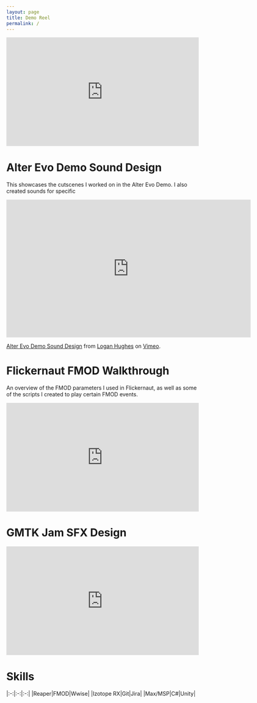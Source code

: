 ```yaml
---
layout: page
title: Demo Reel
permalink: /
---
```


<div style="padding:56.25% 0 0 0;position:relative;"><iframe src="https://player.vimeo.com/video/728292358?h=5e2ea0fcf7&amp;badge=0&amp;autopause=0&amp;player_id=0&amp;app_id=58479" frameborder="0" allow="autoplay; fullscreen; picture-in-picture" allowfullscreen style="position:absolute;top:0;left:0;width:100%;height:100%;" title="Logan Hughes&amp;#039; Sound Design Reel"></iframe></div><script src="https://player.vimeo.com/api/player.js"></script>

# Alter Evo Demo Sound Design

This showcases the cutscenes I worked on in the Alter Evo Demo. I also created sounds for specific 

<iframe src="https://player.vimeo.com/video/843027201?h=66a69473cb" width="640" height="360" frameborder="0" allow="autoplay; fullscreen; picture-in-picture" allowfullscreen></iframe>
<p><a href="https://vimeo.com/843027201">Alter Evo Demo Sound Design</a> from <a href="https://vimeo.com/user120437648">Logan Hughes</a> on <a href="https://vimeo.com">Vimeo</a>.</p>

# Flickernaut FMOD Walkthrough

An overview of the FMOD parameters I used in Flickernaut, as well as some of the scripts I created to play certain FMOD events.

<div style="padding:56.25% 0 0 0;position:relative;"><iframe src="https://player.vimeo.com/video/729397237?h=d87e3f28d9&amp;badge=0&amp;autopause=0&amp;player_id=0&amp;app_id=58479" frameborder="0" allow="autoplay; fullscreen; picture-in-picture" allowfullscreen style="position:absolute;top:0;left:0;width:100%;height:100%;" title="Flickernaut FMOD Walkthrough"></iframe></div><script src="https://player.vimeo.com/api/player.js"></script>

# GMTK Jam SFX Design

<div style="padding:56.25% 0 0 0;position:relative;"><iframe src="https://player.vimeo.com/video/739255787?h=71245ce6f6&amp;badge=0&amp;autopause=0&amp;player_id=0&amp;app_id=58479" frameborder="0" allow="autoplay; fullscreen; picture-in-picture" allowfullscreen style="position:absolute;top:0;left:0;width:100%;height:100%;" title="Chaos Blaster Portfolio"></iframe></div><script src="https://player.vimeo.com/api/player.js"></script>

# Skills

|:-:|:-:|:-:|
|Reaper|FMOD|Wwise|
|Izotope RX|Git|Jira|
|Max/MSP|C#|Unity|

<!-- What else to add to this page?
Implementation overview of caduceus and flickernaut would be good.
At least include Flickernaut and Bloom Walkthroughs
Game Jam titles would be nice to have.
Bloom implementation overview would be a nice-to-have -->



